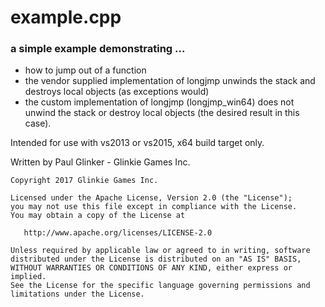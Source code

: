 # example.cpp

### a simple example demonstrating ...
 * how to jump out of a function
 * the vendor supplied implementation of longjmp unwinds
   the stack and destroys local objects (as exceptions would)
 * the custom implementation of longjmp (longjmp_win64)
   does not unwind the stack or destroy local objects
   (the desired result in this case).

Intended for use with vs2013 or vs2015, x64 build target only.

Written by Paul Glinker - Glinkie Games Inc.
```
Copyright 2017 Glinkie Games Inc.

Licensed under the Apache License, Version 2.0 (the "License");
you may not use this file except in compliance with the License.
You may obtain a copy of the License at

   http://www.apache.org/licenses/LICENSE-2.0

Unless required by applicable law or agreed to in writing, software
distributed under the License is distributed on an "AS IS" BASIS,
WITHOUT WARRANTIES OR CONDITIONS OF ANY KIND, either express or implied.
See the License for the specific language governing permissions and
limitations under the License.
```
